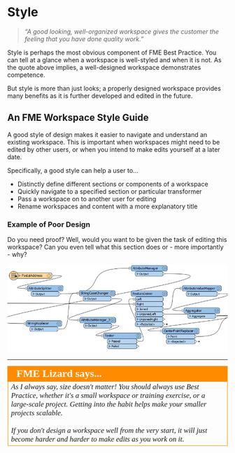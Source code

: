 # Style #
> *“A good looking, well-organized workspace gives the customer the feeling that you have done quality work.”*

Style is perhaps the most obvious component of FME Best Practice. You can tell at a glance when a workspace is well-styled and when it is not. As the quote above implies, a well-designed workspace demonstrates competence.

But style is more than just looks; a properly designed workspace provides many benefits as it is further developed and edited in the future.


## An FME Workspace Style Guide ##
A good style of design makes it easier to navigate and understand an existing workspace. This is important when workspaces might need to be edited by other users, or when you intend to make edits yourself at a later date.



Specifically, a good style can help a user to…

- Distinctly define different sections or components of a workspace
- Quickly navigate to a specified section or particular transformer
- Pass a workspace on to another user for editing
- Rename workspaces and content with a more explanatory title


### Example of Poor Design ###
Do you need proof? Well, would you want to be given the task of editing this workspace? Can you even tell what this section does or - more importantly - why?

![](./Images/Img5.001.BadlyDrawnWorkspaceCloseup.png)

---

<!--Person X Says Section-->

<table style="border-spacing: 0px">
<tr>
<td style="vertical-align:middle;background-color:darkorange;border: 2px solid darkorange">
<i class="fa fa-quote-left fa-lg fa-pull-left fa-fw" style="color:white;padding-right: 12px;vertical-align:text-top"></i>
<span style="color:white;font-size:x-large;font-weight: bold;font-family:serif">FME Lizard says...</span>
</td>
</tr>

<tr>
<td style="border: 1px solid darkorange">
<span style="font-family:serif; font-style:italic; font-size:larger">
As I always say, size doesn't matter! You should always use Best Practice, whether it's a small workspace or training exercise, or a large-scale project. Getting into the habit helps make your smaller projects scalable.
<br><br>If you don't design a workspace well from the very start, it will just become harder and harder to make edits as you work on it.
</span>
</td>
</tr>
</table>
